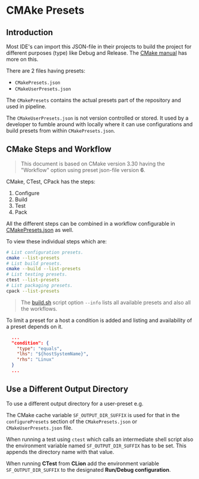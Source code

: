 # CMAke Presets

## Introduction

Most IDE's can import this JSON-file in their projects to build the project for different purposes (type) like Debug and Release.
The [CMake manual](https://cmake.org/cmake/help/latest/manual/cmake-presets.7.html) has more on this.

There are 2 files having presets:
* `CMakePresets.json`
* `CMakeUserPresets.json`

The `CMakePresets` contains the actual presets part of the repository and used in pipeline.

The `CMakeUserPresets.json` is not version controlled or stored. 
It used by a developer to fumble around with locally where it can use 
configurations and build presets from within `CMakePresets.json`.

## CMake Steps and Workflow

> This document is based on CMake version 3.30 having the "Workflow" option using preset json-file version **6**.

CMake, CTest, CPack has the steps:
1) Configure
2) Build
3) Test
4) Pack

All the different steps can be combined in a workflow configurable in [CMakePresets.json](CMakePresets.json) as well.

To view these individual steps which are:

```bash
# List configuration presets.
cmake --list-presets
# List build presets.
cmake --build --list-presets
# List testing presets.
ctest --list-presets
# List packaging presets.
cpack --list-presets
```  

> The [build.sh](../build.sh) script option `--info` lists all available presets and also all the workflows.

To limit a preset for a host a condition is added and listing and availability of a preset depends on it. 

```json
  ...
  "condition": {
    "type": "equals",
    "lhs": "${hostSystemName}",
    "rhs": "Linux"
  }
  ...
```

## Use a Different Output Directory

To use a different output directory for a user-preset e.g. 

The CMake cache variable `SF_OUTPUT_DIR_SUFFIX` is used for that in the `configurePresets` section of 
the `CMakePresets.json` or `CMakeUserPresets.json` file.  

When running a test using `ctest` which calls an intermediate shell script also the environment 
variable named `SF_OUTPUT_DIR_SUFFIX` has to be set. This appends the directory name with that value.

When running **CTest** from **CLion** add the environment variable `SF_OUTPUT_DIR_SUFFIX` to 
the designated **Run/Debug configuration**. 
